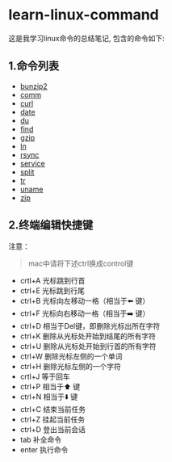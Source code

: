 **learn-linux-command**
=======================
这是我学习linux命令的总结笔记, 包含的命令如下:

## 1.命令列表
* [bunzip2](https://github.com/aaronshan/learn-linux-command/blob/master/bunzip2.md)
* [comm](https://github.com/aaronshan/learn-linux-command/blob/master/comm.md)
* [curl](https://github.com/aaronshan/learn-linux-command/blob/master/curl.md)
* [date](https://github.com/aaronshan/learn-linux-command/blob/master/date.md)
* [du](https://github.com/aaronshan/learn-linux-command/blob/master/du.md)
* [find](https://github.com/aaronshan/learn-linux-command/blob/master/find.md)
* [gzip](https://github.com/aaronshan/learn-linux-command/blob/master/gzip.md)
* [ln](https://github.com/aaronshan/learn-linux-command/blob/master/ln.md)
* [rsync](https://github.com/aaronshan/learn-linux-command/blob/master/rsync.md)
* [service](https://github.com/aaronshan/learn-linux-command/blob/master/service.md)
* [split](https://github.com/aaronshan/learn-linux-command/blob/master/split.md)
* [tr](https://github.com/aaronshan/learn-linux-command/blob/master/tr.md)
* [uname](https://github.com/aaronshan/learn-linux-command/blob/master/uname.md)
* [zip](https://github.com/aaronshan/learn-linux-command/blob/master/zip.md)

## 2.终端编辑快捷键
注意：
> mac中请将下述ctrl换成control键

* crtl+A  光标跳到行首
* ctrl+E  光标跳到行尾
* ctrl+B  光标向左移动一格（相当于⬅️ 键）
* ctrl+F  光标向右移动一格（相当于➡️ 键）
* ctrl+D  相当于Del键，即删除光标出所在字符
* ctrl+K  删除从光标处开始到结尾的所有字符
* ctrl+U  删除从光标处开始到行首的所有字符
* ctrl+W 删除光标左侧的一个单词
* ctrl+H  删除光标左侧的一个字符
* crtl+J  等于回车
* ctrl+P  相当于⬆️ 键
* ctrl+N  相当于⬇️ 键
* ctrl+C  结束当前任务
* ctrl+Z  挂起当前任务
* ctrl+D  登出当前会话
* tab  补全命令
* enter  执行命令



